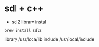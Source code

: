 # sdl + c++
* sdl2 library instal
```
brew install sdl2
```
library /usr/loca/lib
include /usr/local/include
